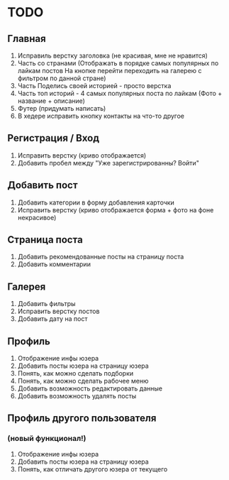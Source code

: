 # TODO

## Главная
1. Исправиль верстку заголовка (не красивая, мне не нравится)
2. Часть со странами 
(Отображать в порядке самых популярных по лайкам постов
На кнопке перейти переходить на галерею с фильтром по данной стране)
3. Часть Поделись своей историей - просто верстка
4. Часть топ историй - 4 самых популярных поста по лайкам
(Фото + название + описание)
5. Футер (придумать написать)
6. В хедере исправить кнопку контакты на что-то другое

## Регистрация / Вход
1. Исправить верстку (криво отображается)
3. Добавить пробел между "Уже зарегистрированны? Войти"

## Добавить пост
1. Добавить категории в форму добавления карточки
2. Исправить верстку (криво отображается форма + фото на фоне некрасивое)

## Страница поста
1. Добавить рекомендованные посты на страницу поста
2. Добавить комментарии

## Галерея
1. Добавить фильтры
2. Исправить верстку постов
3. Добавить дату на пост

## Профиль
1. Отображение инфы юзера
2. Добавить посты юзера на страницу юзера
3. Понять, как можно сделать подборки
4. Понять, как можно сделать рабочее меню
5. Добавить возможность редактировать данные
6. Добавить возможность удалять посты

## Профиль другого пользователя 
### (новый функционал!)
1. Отображение инфы юзера
2. Добавить посты юзера на страницу юзера
3. Понять, как отличать другого юзера от текущего





